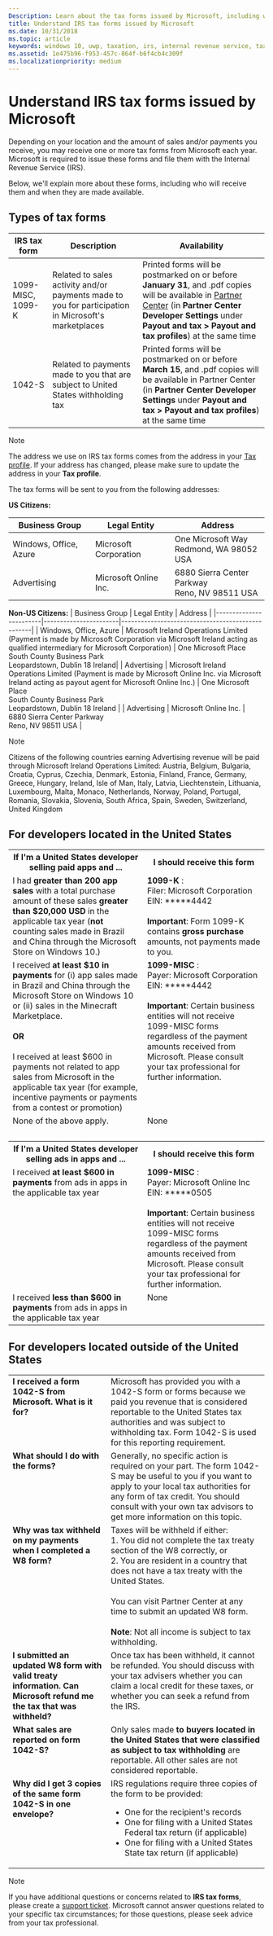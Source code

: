 ```yaml
---
Description: Learn about the tax forms issued by Microsoft, including who will receive them and when they are made available.
title: Understand IRS tax forms issued by Microsoft
ms.date: 10/31/2018
ms.topic: article
keywords: windows 10, uwp, taxation, irs, internal revenue service, tax, income tax, 1099
ms.assetid: 1e475b96-f953-457c-864f-b6f4cb4c309f
ms.localizationpriority: medium
---
```

# Understand IRS tax forms issued by Microsoft

Depending on your location and the amount of sales and/or payments you receive, you may receive one or more tax forms from Microsoft each year. Microsoft is required to issue these forms and file them with the Internal Revenue Service (IRS).

Below, we'll explain more about these forms, including who will receive them and when they are made available.

## Types of tax forms

| IRS tax form | Description | Availability |
|--------------|-------------|--------------|
|1099-MISC, 1099-K | Related to sales activity and/or payments made to you for participation in Microsoft's marketplaces | Printed forms will be postmarked on or before **January 31**, and .pdf copies will be available in [Partner Center](https://partner.microsoft.com/dashboard) (in **Partner Center Developer Settings** under **Payout and tax > Payout and tax profiles**) at the same time |
|1042-S | Related to payments made to you that are subject to United States withholding tax | Printed forms will be postmarked on or before **March 15**, and .pdf copies will be available in Partner Center (in **Partner Center Developer Settings** under **Payout and tax > Payout and tax profiles**) at the same time  |

> [!NOTE]
> The address we use on IRS tax forms comes from the address in your [Tax profile](setting-up-your-payout-account-and-tax-forms.md#tax-forms). If your address has changed, please make sure to update the address in your **Tax profile**.

The tax forms will be sent to you from the following addresses:

**US Citizens:**

| Business Group         | Legal Entity          | Address                                          |
|------------------------|-----------------------|--------------------------------------------------|
| Windows, Office, Azure | Microsoft Corporation | One Microsoft Way<br>Redmond, WA 98052 USA       |
| Advertising            | Microsoft Online Inc. | 6880 Sierra Center Parkway<br>Reno, NV 98511 USA |

**Non-US Citizens:**
| Business Group         | Legal Entity          | Address                                          |
|------------------------|-----------------------|--------------------------------------------------|
| Windows, Office, Azure | Microsoft Ireland Operations Limited (Payment is made by Microsoft Corporation via Microsoft Ireland acting as qualified intermediary for Microsoft Corporation) | One Microsoft Place<br>South&nbsp;County&nbsp;Business&nbsp;Park<br>Leopardstown, Dublin 18 Ireland|
| Advertising            | Microsoft Ireland Operations Limited (Payment is made by Microsoft Online Inc. via Microsoft Ireland acting as payout agent for Microsoft Online Inc.) | One Microsoft Place<br>South&nbsp;County&nbsp;Business&nbsp;Park<br>Leopardstown, Dublin 18 Ireland |
| Advertising            | Microsoft Online Inc. | 6880 Sierra Center Parkway<br>Reno, NV 98511 USA |

>[!NOTE]
> Citizens of the following countries earning Advertising revenue will be paid through Microsoft Ireland Operations Limited: Austria, Belgium, Bulgaria, Croatia, Cyprus, Czechia, Denmark, Estonia, Finland, France, Germany, Greece, Hungary, Ireland, Isle of Man, Italy, Latvia, Liechtenstein, Lithuania, Luxembourg, Malta, Monaco, Netherlands, Norway, Poland, Portugal, Romania, Slovakia, Slovenia, South Africa, Spain, Sweden, Switzerland, United Kingdom

## For developers located in the United States

<table>
  <tr>
     <th>If I'm a United States developer selling paid apps and ... </th>
     <th> I should receive this form</th>
  </tr>
  <tr> 
     <td valign="top">I had <b>greater than 200 app sales</b> with a total purchase amount of these sales <b>greater than $20,000 USD</b> in the applicable tax year (<b>not</b> counting sales made in Brazil and China through the Microsoft Store on Windows 10.)</td>
    <td valign="top"><b>1099-K</b> :<br>Filer: Microsoft Corporation<br>EIN: *****4442<br><br><b>Important</b>: Form 1099-K contains <b>gross purchase</b> amounts, not payments made to you.</td>
  </tr>
  <tr> 
     <td valign="top">I received <b>at least $10 in payments</b> for (i) app sales made in Brazil and China through the Microsoft Store on Windows 10 or (ii) sales in the Minecraft Marketplace.<br>
<br>
<b>OR</b><br>
<br>
I received at least $600 in payments not related to app sales from Microsoft in the applicable tax year (for example, incentive payments or payments from a contest or promotion)</td>
    <td valign="top"><b>1099-MISC</b> :<br>Payer: Microsoft Corporation<br>EIN: *****4442<br><br><b>Important</b>: Certain business entities will not receive 1099-MISC forms regardless of the payment amounts received from Microsoft.  Please consult your tax professional for further information.</td>
  </tr>
  <tr>
    <td valign="top">None of the above apply.</td>
    <td valign="top">None</td>
  </tr>
  <tr>
    <td valign="top">&nbsp;</td>
    <td valign="top">&nbsp;</td>
  </tr>
  <tr>
     <th>If I'm a United States developer selling ads in apps and ... </th>
     <th> I should receive this form</th>
  </tr>
  <tr> 
     <td valign="top">I received <b>at least $600 in payments</b> from ads in apps in the applicable tax year</td>
    <td valign="top"><b>1099-MISC</b> :<br>Payer: Microsoft Online Inc<br>EIN: *****0505<br><br><b>Important</b>: Certain business entities will not receive 1099-MISC forms regardless of the payment amounts received from Microsoft.  Please consult your tax professional for further information.</td>
  </tr>
  <tr> 
     <td valign="top">I received <b>less than $600 in payments</b> from ads in apps in the applicable tax year</td>
     <td valign="top">None</td>
  </tr>
</table>


## For developers located outside of the United States

<table>
  <tr>
    <td valign="top"><b>I received a form 1042-S from Microsoft. What is it for?</b></td>
    <td valign="top">Microsoft has provided you with a 1042-S form or forms because we paid you revenue that is considered reportable to the United States tax authorities and was subject to withholding tax.  Form 1042-S is used for this reporting requirement.</td>
  </tr>
  <tr>
    <td valign="top"><b>What should I do with the forms?</b></td>
    <td valign="top">Generally, no specific action is required on your part. The form 1042-S may be useful to you if you want to apply to your local tax authorities for any form of tax credit.  You should consult with your own tax advisors to get more information on this topic.</td>
  </tr>
  <tr>
    <td valign="top"><b>Why was tax withheld on my payments when I completed a W8 form?</b></td>
    <td valign="top">Taxes will be withheld if either:<br>
     1. You did not complete the tax treaty section of the W8 correctly, or<br>
     2. You are resident in a country that does not have a tax treaty with the United States.<br><br>You can visit Partner Center at any time to submit an updated W8 form.<br><br><b>Note</b>: Not all income is subject to tax withholding.</td>
  </tr>
  <tr>
    <td valign="top"><b>I submitted an updated W8 form with valid treaty information. Can Microsoft refund me the tax that was withheld?</b></td>
    <td valign="top">Once tax has been withheld, it cannot be refunded. You should discuss with your tax advisers whether you can claim a local credit for these taxes, or whether you can seek a refund from the IRS.</td>
  </tr>
  <tr>
    <td valign="top"><b>What sales are reported on form 1042-S?</b></td>
    <td valign="top">Only sales made <b>to buyers located in the United States that were classified as subject to tax withholding</b> are reportable.  All other sales are not considered reportable.</td>
  </tr>
  <tr>
    <td valign="top"><b>Why did I get 3 copies of the same form 1042-S in one envelope?</b></td>
    <td valign="top">IRS regulations require three copies of the form to be provided:
<ul>
<li>One for the recipient's records</li>
<li>One for filing with a United States Federal tax return (if applicable)</li>
<li>One for filing with a United States State tax return (if applicable)</li>
</ul></td>
  </tr>
</table>


> [!NOTE]
> If you have additional questions or concerns related to **IRS tax forms**, please create a [support ticket](https://developer.microsoft.com/windows/support). Microsoft cannot answer questions related to your specific tax circumstances; for those questions, please seek advice from your tax professional.
